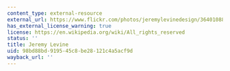 ```yaml
---
content_type: external-resource
external_url: https://www.flickr.com/photos/jeremylevinedesign/3640108817/
has_external_license_warning: true
license: https://en.wikipedia.org/wiki/All_rights_reserved
status: ''
title: Jeremy Levine
uid: 98bd88bd-9195-45c8-be28-121c4a5acf9d
wayback_url: ''
---
```

